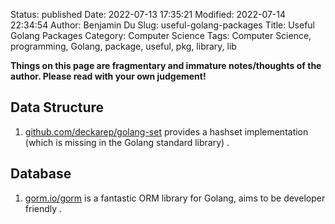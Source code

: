 Status: published
Date: 2022-07-13 17:35:21
Modified: 2022-07-14 22:34:54
Author: Benjamin Du
Slug: useful-golang-packages
Title: Useful Golang Packages
Category: Computer Science
Tags: Computer Science, programming, Golang, package, useful, pkg, library, lib

**Things on this page are fragmentary and immature notes/thoughts of the author. Please read with your own judgement!**

## Data Structure

1. [github.com/deckarep/golang-set](https://pkg.go.dev/github.com/deckarep/golang-set)
    provides a hashset implementation 
    (which is missing in the Golang standard library)
    .

## Database
1. [gorm.io/gorm](https://pkg.go.dev/gorm.io/gorm)
    is a fantastic ORM library for Golang, 
    aims to be developer friendly
    .

